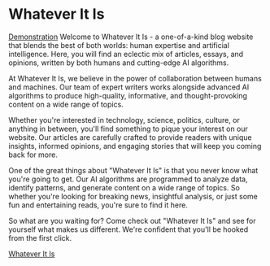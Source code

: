 # Whatever It Is
[Demonstration](https://whatever-it-is.com/)
Welcome to Whatever It Is - a one-of-a-kind blog website that blends the best of both worlds: human expertise and artificial intelligence. Here, you will find an eclectic mix of articles, essays, and opinions, written by both humans and cutting-edge AI algorithms.

At Whatever It Is, we believe in the power of collaboration between humans and machines. Our team of expert writers works alongside advanced AI algorithms to produce high-quality, informative, and thought-provoking content on a wide range of topics.

Whether you're interested in technology, science, politics, culture, or anything in between, you'll find something to pique your interest on our website. Our articles are carefully crafted to provide readers with unique insights, informed opinions, and engaging stories that will keep you coming back for more.  

One of the great things about "Whatever It Is" is that you never know what you're going to get. Our AI algorithms are programmed to analyze data, identify patterns, and generate content on a wide range of topics. So whether you're looking for breaking news, insightful analysis, or just some fun and entertaining reads, you're sure to find it here.

So what are you waiting for? Come check out "Whatever It Is" and see for yourself what makes us different. We're confident that you'll be hooked from the first click.

[Whatever It Is](https://whatever-it-is.com/)